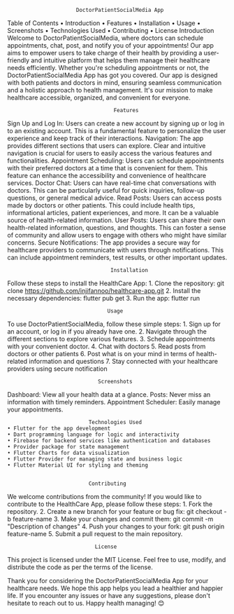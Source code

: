                           DoctorPatientSocialMedia App

Table of Contents
    • Introduction
    • Features
    • Installation
    • Usage
    • Screenshots
    • Technologies Used
    • Contributing
    • License
                                    Introduction
Welcome to DoctorPatientSocialMedia, where doctors can schedule appointments, chat, post, and notify you of your appointments! Our app aims to empower users to take charge of their health by providing a user-friendly and intuitive platform that helps them manage their healthcare needs efficiently. Whether you're scheduling appointments or not, the DoctorPatientSocialMedia App has got you covered. Our app is designed with both patients and doctors in mind, ensuring seamless communication and a holistic approach to health management. It's our mission to make healthcare accessible, organized, and convenient for everyone.


                                      Features
Sign Up and Log In: Users can create a new account by signing up or log in to an existing account. This is a fundamental feature to personalize the user experience and keep track of their interactions.
Navigation: The app provides different sections that users can explore. Clear and intuitive navigation is crucial for users to easily access the various features and functionalities.
Appointment Scheduling: Users can schedule appointments with their preferred doctors at a time that is convenient for them. This feature can enhance the accessibility and convenience of healthcare services.
Doctor Chat: Users can have real-time chat conversations with doctors. This can be particularly useful for quick inquiries, follow-up questions, or general medical advice.
Read Posts: Users can access posts made by doctors or other patients. This could include health tips, informational articles, patient experiences, and more. It can be a valuable source of health-related information.
User Posts: Users can share their own health-related information, questions, and thoughts. This can foster a sense of community and allow users to engage with others who might have similar concerns.
Secure Notifications: The app provides a secure way for healthcare providers to communicate with users through notifications. This can include appointment reminders, test results, or other important updates.


                                     Installation
Follow these steps to install the HealthCare App:
    1. Clone the repository: git clone https://github.com/injifannoo/healthcare-app.git
    2. Install the necessary dependencies: flutter pub get
    3. Run the app: flutter run
    
                                    Usage
To use DoctorPatientSocialMedia, follow these simple steps:
    1. Sign up for an account, or log in if you already have one.
    2. Navigate through the different sections to explore various features.
    3. Schedule appointments with your convenient doctor.
    4. Chat with doctors
    5. Read posts from doctors or other patients
    6. Post what is on your mind in terms of health-related information and questions
    7. Stay connected with your healthcare providers using secure notification


    
                                 Screenshots
  Dashboard: View all your health data at a glance.
  Posts: Never miss an information with timely reminders.
  Appointment Scheduler: Easily manage your appointments.
 
                              Technologies Used
    • Flutter for the app development
    • Dart programming language for logic and interactivity
    • Firebase for backend services like authentication and databases
    • Provider package for state management
    • Flutter Charts for data visualization
    • Flutter Provider for managing state and business logic
    • Flutter Material UI for styling and theming

    
                              Contributing
We welcome contributions from the community! If you would like to contribute to the HealthCare App, please follow these steps:
    1. Fork the repository.
    2. Create a new branch for your feature or bug fix: git checkout -b feature-name
    3. Make your changes and commit them: git commit -m "Description of changes"
    4. Push your changes to your fork: git push origin feature-name
    5. Submit a pull request to the main repository.
    
                                License
This project is licensed under the MIT License. Feel free to use, modify, and distribute the code as per the terms of the license.

Thank you for considering the DoctorPatientSocialMedia App for your healthcare needs. We hope this app helps you lead a healthier and happier life. If you encounter any issues or have any suggestions, please don't hesitate to reach out to us. Happy health managing! 😊
